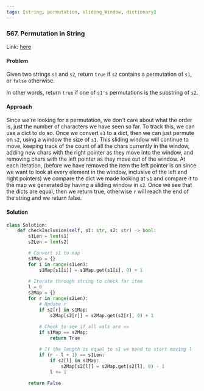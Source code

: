 ```yaml
---
tags: [string, permutation, sliding_Window, dictionary]
---
```


### 567. Permutation in String

Link: [here](https://leetcode.com/problems/permutation-in-string/description/)

#### Problem
Given two strings `s1` and `s2`, return `true` if `s2` contains a permutation of `s1`, or `false` otherwise.

In other words, return `true` if one of `s1's` permutations is the substring of `s2`.

#### Approach
Since we're looking for a permutation, we don't care about what the order is, just the number of characters we have seen so far. To track this, we can use a dict to do so. Once we convert `s1` to a dict, then we can just permute on `s2`, using a window the size of `s1`. This sliding window will continue to move, keeping track of the count of all the chars currently in the window, adding new chars with the right pointer as they move into the window, and removing chars with the left pointer as they move out of the window. At each iteration, (before we have removed the item the left pointer is on since we want to look at every element in the window, inclusive of the left and right pointers) we compare the dict we made looking at `s1` and compare it to the map we generated by having a sliding window in `s2`.
Once we see that the dicts are equal, then we return true, otherwise `r` will reach the end of the string and we return false.

#### Solution
```python 
class Solution:
    def checkInclusion(self, s1: str, s2: str) -> bool:
        s1Len = len(s1)
        s2Len = len(s2)

        # Convert s1 to map
        s1Map = {}
        for i in range(s1Len):
            s1Map[s1[i]] = s1Map.get(s1[i], 0) + 1
        
        # Iterate through string to check for item 
        l = 0
        s2Map = {}
        for r in range(s2Len):
            # Update r
            if s2[r] in s1Map:
                s2Map[s2[r]] = s2Map.get(s2[r], 0) + 1
            
            # Check to see if all vals are ==
            if s1Map == s2Map:
                return True

            # If the length is equal to s1 we need to start moving l
            if (r - l + 1) == s1Len:
                if s2[l] in s1Map:
                    s2Map[s2[l]] = s2Map.get(s2[l], 0) - 1
                l += 1
                
        return False
```
